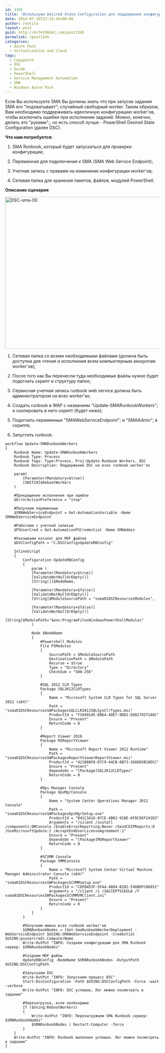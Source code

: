 ```yaml
---
id: 1345
title: 'Используем Desired State Configuration для поддержания конфигурации SMA Worker'ов'
date: 2014-07-10T23:33:44+00:00
author: rootilo
layout: post
guid: http://4c74356b41.com/post1345
permalink: /post1345
categories:
  - Azure Pack
  - Virtualization and Cloud
tags:
  - Copypaste
  - DSC
  - Guide
  - PowerShell
  - Service Management Automation
  - SMA
  - Windows Azure Pack
---
```

Если Вы используете SMA Вы должны знать что при запуске задания SMA его "подхватывает"; случайный свободный worker. Таким образом, Вам необходимо поддерживать идентичную конфигурацию worker'ов, чтобы исключить ошибки при исполнении заданий. Можно, конечно, делать это "руками";, но есть способ лучше - PowerShell Desired State Configuration (далее DSC).

**Что нам потребуется:**
  
1. SMA Runbook, который будет запускаться для проверки конфигурации;
  
2. Переменная для подключения к SMA (SMA Web Service Endpoint);
  
3. Учетная запись с правами на изменение конфигурации worker'ов;
  
4. Сетевая папка для хранения пакетов, файлов, модулей PowerShell.

**Описание сценария**
  
<img src="http://www.miru.ch/wp-content/uploads/2014/02/022814_1327_UsingDSCtok1.png" alt="DSC-sma-00" width="530" height="495" />
  
1. Сетевая папка со всеми необходимыми файлами (должна быть доступна для чтения и исполнения всем компьютерным аккаунтам worker'ов);
  
2. После того как Вы перенесли туда необходимые файлы нужно будет подогнать скрипт и структуру папок;
  
3. Сервисная учетная запись runbook web service должна быть администратором на всех worker'ах;
  
4. Создать runbook в WAP с названием "Update-SMARunbookWorkers"; и скопировать в него скрипт (будет ниже);
  
5. Подогнать переменные "SMAWebServiceEndpoint"; и "SMAAdmin"; в скрипте;
  
6. Запустить runbook.

```
workflow Update-SMARunbookWorkers
{
    Runbook Name: Update-SMARunbookWorkers
    Runbook Type: Process 
    Runbook Tags: Type:Process, Proj:Update Runbook Workers, DSC 
    Runbook Description: Поддержание DSC на всех runbook worker'ах  

    param(
        [Parameter(Mandatory=$true)]
        [SWITCH]$RebootWorkers
    )

    #Прекращение исполнения при ошибке
    $ErrorActionPreference = "stop"

    #Получаем переменные
    $SMAWebServiceEndpoint = Get-AutomationVariable -Name SMAWebServiceEndpoint

    #Работаем с учетной записью
    $PSUserCred = Get-AutomationPSCredential -Name SMAAdmin

    #Указываем каталог для MOF файлов
    $DSCConfigPath = "C:DSCConfigsUpdateRBConfig"

    InlineScript
    {
        Configuration UpdateRBConfig 
        {
            param (
            [Parameter(Mandatory=$true)]
            [ValidateNotNullOrEmpty()]
            [String[]]$NodeName,

            [Parameter(Mandatory=$false)]
            [ValidateNotNullOrEmpty()]
            [String]$ModuleSourcePath = "ssma01DSCResourcesModules",

            [Parameter(Mandatory=$false)]
            [ValidateNotNullOrEmpty()]
            [String]$ModulePath="$env:ProgramFilesWindowsPowerShellModules"
            )

            Node $NodeName
            {
                #Powershell Modules
                File PSModules 
                {
                    SourcePath = $ModuleSourcePath
                    DestinationPath = $ModulePath
                    Recurse = $true
                    Type = "Directory"
                    CheckSum = "SHA-256"
                }

                #SQL 2012 CLR Types
                Package SQL2K12CLRTypes
                {
                    Name = "Microsoft System CLR Types for SQL Server 2012 (x64)"
                    Path = "ssma01DSCResourcesSWPackagesSQLCLR2012SQLSysClrTypes.msi"
                    ProductId = "F1949145-EB64-4DE7-9D81-E6D27937146C"
                    Ensure = "Present"
                    ReturnCode = 0
                }

                #Report Viewer 2010
                Package MSReportViewer
                {
                    Name = "Microsoft Report Viewer 2012 Runtime"
                    Path = "ssma01DSCResourcesSWPackagesReportViewerReportViewer.msi"
                    ProductId = "421B88F8-D7C9-44CB-8B73-166D65B18DCC"
                    Ensure = "Present"
                    DependsOn = "[Package]SQL2K12CLRTypes"
                    ReturnCode = 0
                }

                #Ops Manager Console
                Package OpsMgrConsole
                {
                    Name = "System Center Operations Manager 2012 Console"
                    Path = "ssma01DSCResourcesSWPackagesOpsMgrSetup.exe"
                    ProductId = "041C3416-87CE-4B02-918E-6FDC95F241D3"
                    Arguments = "/silent /install /components:OMConsole /EnableErrorReporting:Never /SendCEIPReports:0 /UseMicrosoftUpdate:1 /AcceptEndUserLicenseAgreement:1"
                    Ensure = "Present"
                    DependsOn = "[Package]MSReportViewer"
                    ReturnCode = 0
                }

                #SCVMM Console
                Package VMMConsole
                {
                    Name = "Microsoft System Center Virtual Machine Manager Administrator Console (x64)"
                    Path = "ssma01DSCResourcesSWPackagesSCVMMsetup.exe"
                    ProductId = "CDFB453F-5FA4-4884-B282-F46BDFC06051"
                    Arguments = "/client /i /IACCEPTSCEULA /f ssma01DSCResourcesSWPackagesSCVMMVMClient.ini"
                    Ensure = "Present"
                    ReturnCode = 0
                }
            }
        }

        #Получаем имена всех runbook worker'ов
        $SMARunbookNodes = (Get-SmaRunbookWorkerDeployment -WebServiceEndpoint $USING:SMAWebServiceEndpoint -Credential $USING:psusercred).ComputerName
        Write-OutPut "INFO: Создаем конфигурацию для SMA Runbook сервер: $SMARunbookNodes"

        #Создаем MOF файлы
        UpdateRBConfig -NodeName $SMARunbookNodes -OutputPath $USING:DSCConfigPath

        #Запускаем DSC
        Write-OutPut "INFO: Запускаем процесс DSC"
        Start-DscConfiguration -Path $USING:DSCConfigPath -Force -wait -verbose
        Write-OutPut "INFO: DSC успешно, Лог можно посмотреть в задании"

        #Перезагрузка, если необходима 
        If ($Using:RebootWorkers)
        {
            Write-OutPut "INFO: Перезагружаем SMA Runbook сервер: $SMARunbookNodes"
            $SMARunbookNodes | Restart-Computer -force
        }
    }
    Write-OutPut "INFO: Runbook выполнен успешно. Лог можно посмотреть в задании"
}
```